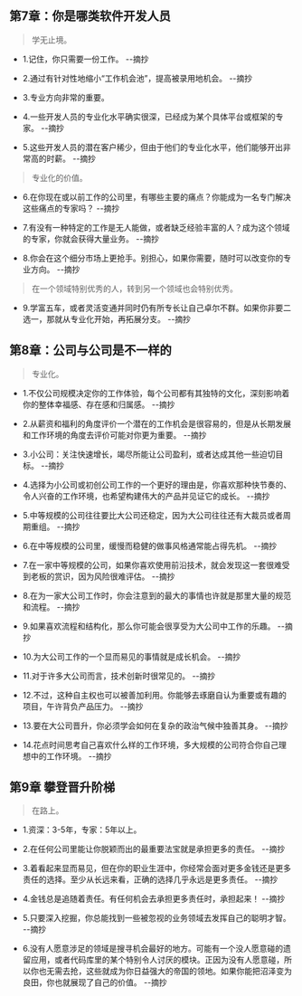 ## 第7章：你是哪类软件开发人员

>学无止境。

- 1.记住，你只需要一份工作。 --摘抄

- 2.通过有针对性地缩小“工作机会池”，提高被录用地机会。 --摘抄

- 3.专业方向非常的重要。

- 4.一些开发人员的专业化水平确实很深，已经成为某个具体平台或框架的专家。 --摘抄

- 5.这些开发人员的潜在客户稀少，但由于他们的专业化水平，他们能够开出非常高的时薪。 --摘抄

>专业化的价值。

- 6.在你现在或以前工作的公司里，有哪些主要的痛点？你能成为一名专门解决这些痛点的专家吗？ --摘抄

- 7.有没有一种特定的工作是无人能做，或者缺乏经验丰富的人？成为这个领域的专家，你就会获得大量业务。 --摘抄

- 8.你会在这个细分市场上更抢手。别担心，如果你需要，随时可以改变你的专业方向。 --摘抄

>在一个领域特别优秀的人，转到另一个领域也会特别优秀。

- 9.学富五车，或者灵活变通并同时仍有所专长让自己卓尔不群。如果你非要二选一，那就从专业化开始，再拓展分支。 --摘抄

## 第8章：公司与公司是不一样的

>专业化。

- 1.不仅公司规模决定你的工作体验，每个公司都有其独特的文化，深刻影响着你的整体幸福感、存在感和归属感。 --摘抄

- 2.从薪资和福利的角度评价一个潜在的工作机会是很容易的，但是从长期发展和工作环境的角度去评价可能对你更为重要。 --摘抄

- 3.小公司：关注快速增长，竭尽所能让公司盈利，或者达成其他一些迫切目标。 --摘抄

- 4.选择为小公司或初创公司工作的一个更好的理由是，你喜欢那种快节奏的、令人兴奋的工作环境，也希望构建伟大的产品并见证它的成长。 --摘抄

- 5.中等规模的公司往往要比大公司还稳定，因为大公司往往还有大裁员或者周期重组。 --摘抄

- 6.在中等规模的公司里，缓慢而稳健的做事风格通常能占得先机。 --摘抄

- 7.在一家中等规模的公司，如果你喜欢使用前沿技术，就会发现这一套很难受到老板的赏识，因为风险很难评估。 --摘抄

- 8.在为一家大公司工作时，你会注意到的最大的事情也许就是那里大量的规范和流程。 --摘抄

- 9.如果喜欢流程和结构化，那么你可能会很享受为大公司中工作的乐趣。 --摘抄

- 10.为大公司工作的一个显而易见的事情就是成长机会。 --摘抄

- 11.对于许多大公司而言，技术创新时很常见的。 --摘抄

- 12.不过，这种自主权也可以被善加利用。你能够去琢磨自认为重要或有趣的项目，午许背负产品压力。 --摘抄

- 13.要在大公司晋升，你必须学会如何在复杂的政治气候中独善其身。 --摘抄

- 14.花点时间思考自己喜欢什么样的工作环境，多大规模的公司符合你自己理想中的工作环境。 --摘抄

## 第9章 攀登晋升阶梯

>在路上。

- 1.资深：3-5年，专家：5年以上。

- 2.在任何公司里能让你脱颖而出的最重要法宝就是承担更多的责任。 --摘抄

- 3.着看起来显而易见，但在你的职业生涯中，你经常会面对更多金钱还是更多责任的选择。至少从长远来看，正确的选择几乎永远是更多责任。 --摘抄

- 4.金钱总是追随着责任。有任何机会去承担更多责任时，承担起来！ --摘抄

- 5.只要深入挖掘，你总能找到一些被忽视的业务领域去发挥自己的聪明才智。 --摘抄

- 6.没有人愿意涉足的领域是搜寻机会最好的地方。可能有一个没人愿意碰的遗留应用，或者代码库里的某个特别令人讨厌的模块。正因为没有人愿意碰，所以你也无需去抢，这些就成为你日益强大的帝国的领地。如果你能把沼泽变为良田，你也就展现了自己的价值。 --摘抄
